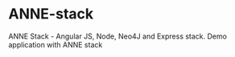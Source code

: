 ANNE-stack
==========

ANNE Stack - Angular JS, Node, Neo4J and Express stack. Demo application with ANNE stack
